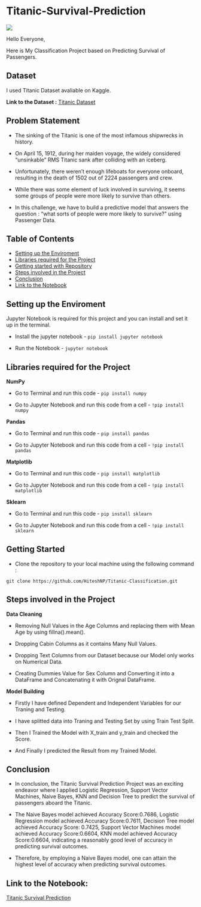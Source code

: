 # Titanic-Survival-Prediction

<img src="https://raw.githubusercontent.com/Masterx-AI/Project_Titanic_Survival_Prediction_/main/titanic.jpg">

Hello Everyone,

Here is My Classification Project based on Predicting Survival of Passengers.

## Dataset

I used Titanic Dataset avaliable on Kaggle.

**Link to the Dataset :** [Titanic Dataset](https://www.kaggle.com/datasets/yasserh/titanic-dataset?select=Titanic-Dataset.csv)

## Problem Statement

- The sinking of the Titanic is one of the most infamous shipwrecks in history.

- On April 15, 1912, during her maiden voyage, the widely considered “unsinkable” RMS Titanic sank after colliding with an iceberg.

- Unfortunately, there weren’t enough lifeboats for everyone onboard, resulting in the death of 1502 out of 2224 passengers and crew.

- While there was some element of luck involved in surviving, it seems some groups of people were more likely to survive than others.

- In this challenge, we have to build a predictive model that answers the question : “what sorts of people were more likely to survive?” using Passenger Data.

## Table of Contents

- [Setting up the Enviroment](#setting-up-the-enviroment)
- [Libraries required for the Project](#libraries-required-for-the-project)
- [Getting started with Repository](#getting-started)
- [Steps involved in the Project](#steps-involved-in-the-project)
- [Conclusion](#conclusion)
- [Link to the Notebook](#link-to-the-notebook)

## Setting up the Enviroment

Jupyter Notebook is required for this project and you can install and set it up in the terminal.

- Install the jupyter notebook - `pip install jupyter notebook`

- Run the Notebook - `jupyter notebook`

## Libraries required for the Project

**NumPy**

- Go to Terminal and run this code - `pip install numpy`

- Go to Jupyter Notebook and run this code from a cell - `!pip install numpy`

**Pandas**

- Go to Terminal and run this code - `pip install pandas`

- Go to Jupyter Notebook and run this code from a cell - `!pip install pandas`

**Matplotlib**

- Go to Terminal and run this code - `pip install matplotlib`

- Go to Jupyter Notebook and run this code from a cell - `!pip install matplotlib`

**Sklearn**

- Go to Terminal and run this code - `pip install sklearn`

- Go to Jupyter Notebook and run this code from a cell - `!pip install sklearn`

## Getting Started

- Clone the repository to your local machine using the following command :
```
git clone https://github.com/HiteshNP/Titanic-Classification.git
```

## Steps involved in the Project

**Data Cleaning**

- Removing Null Values in the Age Columns and replacing them with Mean Age by using fillna().mean().

- Dropping Cabin Columns as it contains Many Null Values.

- Dropping Text Columns from our Dataset because our Model only works on Numerical Data.

- Creating Dummies Value for Sex Column and Converting it into a DataFrame and Concatenating it with Orignal DataFrame.

**Model Building**

- Firstly I have defined Dependent and Independent Variables for our Traning and Testing.

- I have splitted data into Traning and Testing Set by using Train Test Split.

- Then I Trained the Model with X_train and y_train and checked the Score.

- And Finally I predicted the Result from my Trained Model.

## Conclusion

- In conclusion, the Titanic Survival Prediction Project was an exciting endeavor where I applied Logistic Regression, Support Vector Machines, Naive Bayes, KNN and Decision Tree to predict the survival of passengers aboard the Titanic.

- The Naive Bayes model achieved Accuracy Score:0.7686, 
      Logistic Regression model achieved Accuracy Score:0.7611,	
      Decision Tree model achieved Accuracy Score: 0.7425, 
      Support Vector Machines model achieved Accuracy Score:0.6604, 
      KNN model achieved Accuracy Score:0.6604, indicating a reasonably good level of accuracy in predicting survival outcomes.

- Therefore, by employing a Naive Bayes model, one can attain the highest level of accuracy when predicting survival outcomes.

## Link to the Notebook:
[Titanic Survival Prediction](https://github.com/HiteshNP/Titanic-Classification/blob/master/Titanic%20Predication.ipynb)
